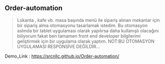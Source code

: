 ## Order-automation

>Lokanta , kafe vb. masa başında menü ile sipariş alınan mekanlar için bir sipariş alma otomasyonu tasarlamak istedim.
>Bu otomasyon aslında bir tablet uygulaması olarak yapılırsa daha kullanışlı olacağını biliyorum fakat ben tamamen front end developer bilgilerimi geliştirmek için bir uygulama olarak yaptım.
>NOT:BU OTOMASYON UYGULAMASI RESPONSİVE DEĞİLDİR...

Demo_Link :  https://srcnllc.github.io/Order-automation/
